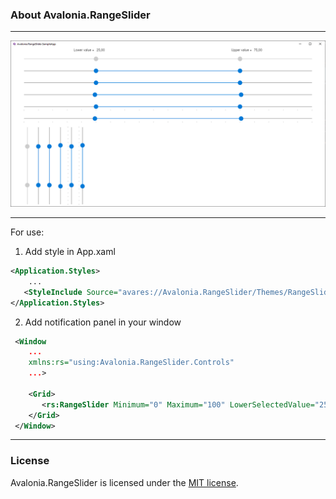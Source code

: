 ### About Avalonia.RangeSlider

---

![](./Images/SampleApp.png)

---

For use:

1. Add style in App.xaml

```xml
<Application.Styles>
    ...
   <StyleInclude Source="avares://Avalonia.RangeSlider/Themes/RangeSlider.axaml"/>
</Application.Styles>

```

2. Add notification panel in your window

```xml
 <Window
    ...
    xmlns:rs="using:Avalonia.RangeSlider.Controls"
    ...>
    
    <Grid>
       <rs:RangeSlider Minimum="0" Maximum="100" LowerSelectedValue="25" UpperSelectedValue="75" IsThumbOverlap="True"/>
    </Grid>
 </Window>
```

---

### License
Avalonia.RangeSlider is licensed under the [MIT license](LICENSE.md).